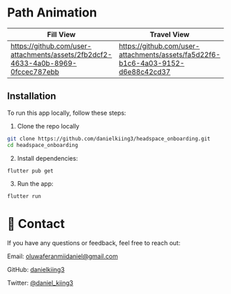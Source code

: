 # Path Animation

| Fill View  | Travel View |
| ------------- | ------------- |
| https://github.com/user-attachments/assets/2fb2dcf2-4633-4a0b-8969-0fccec787ebb |https://github.com/user-attachments/assets/fa5d22f6-b1c6-4a03-9152-d6e88c42cd37 |

## Installation
To run this app locally, follow these steps:

1. Clone the repo locally

```bash
git clone https://github.com/danielkiing3/headspace_onboarding.git
cd headspace_onboarding
```
2. Install dependencies:
```bash
flutter pub get
```
3. Run the app:
```bash
flutter run
```

# 💬 Contact
If you have any questions or feedback, feel free to reach out:

Email: oluwaferanmiidaniel@gmail.com

GitHub: [danielkiing3](https://github.com/danielkiing3)

Twitter: [@daniel_kiing3](https://twitter.com/daniel_kiing3)
